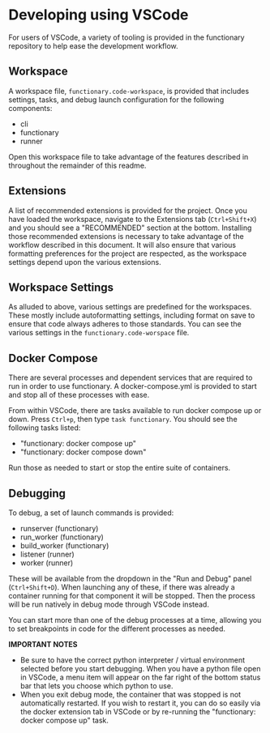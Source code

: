 # Developing using VSCode

For users of VSCode, a variety of tooling is provided in the functionary
repository to help ease the development workflow.

## Workspace

A workspace file, `functionary.code-workspace`, is provided that includes
settings, tasks, and debug launch configuration for the following components:

- cli
- functionary
- runner

Open this workspace file to take advantage of the features described in
throughout the remainder of this readme.

## Extensions

A list of recommended extensions is provided for the project. Once you have
loaded the workspace, navigate to the Extensions tab (`Ctrl+Shift+X`) and you
should see a "RECOMMENDED" section at the bottom. Installing those recommended
extensions is necessary to take advantage of the workflow described in this
document. It will also ensure that various formatting preferences for the
project are respected, as the workspace settings depend upon the various
extensions.

## Workspace Settings

As alluded to above, various settings are predefined for the workspaces. These
mostly include autoformatting settings, including format on save to ensure that
code always adheres to those standards. You can see the various settings in the
`functionary.code-worspace` file.

## Docker Compose

There are several processes and dependent services that are required to run in
order to use functionary. A docker-compose.yml is provided to start and stop all
of these processes with ease.

From within VSCode, there are tasks available to run docker compose up or down.
Press `Ctrl+p`, then type `task functionary`. You should see the following tasks
listed:

- "functionary: docker compose up"
- "functionary: docker compose down"

Run those as needed to start or stop the entire suite of containers.

## Debugging

To debug, a set of launch commands is provided:

- runserver (functionary)
- run_worker (functionary)
- build_worker (functionary)
- listener (runner)
- worker (runner)

These will be available from the dropdown in the "Run and Debug" panel
(`Ctrl+Shift+D`). When launching any of these, if there was already a container
running for that component it will be stopped. Then the process will be run
natively in debug mode through VSCode instead.

You can start more than one of the debug processes at a time, allowing you to
set breakpoints in code for the different processes as needed.

**IMPORTANT NOTES**

- Be sure to have the correct python interpreter / virtual environment selected
  before you start debugging. When you have a python file open in VSCode, a menu
  item will appear on the far right of the bottom status bar that lets you
  choose which python to use.
- When you exit debug mode, the container that was stopped is not automatically
  restarted. If you wish to restart it, you can do so easily via the docker
  extension tab in VSCode or by re-running the "functionary: docker compose up"
  task.
